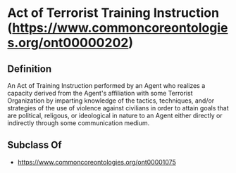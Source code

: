 # Act of Terrorist Training Instruction (https://www.commoncoreontologies.org/ont00000202)

## Definition
An Act of Training Instruction performed by an Agent who realizes a capacity derived from the Agent's affiliation with some Terrorist Organization by imparting knowledge of the tactics, techniques, and/or strategies of the use of violence against civilians in order to attain goals that are political, religous, or ideological in nature to an Agent either directly or indirectly through some communication medium.

## Subclass Of
- https://www.commoncoreontologies.org/ont00001075

